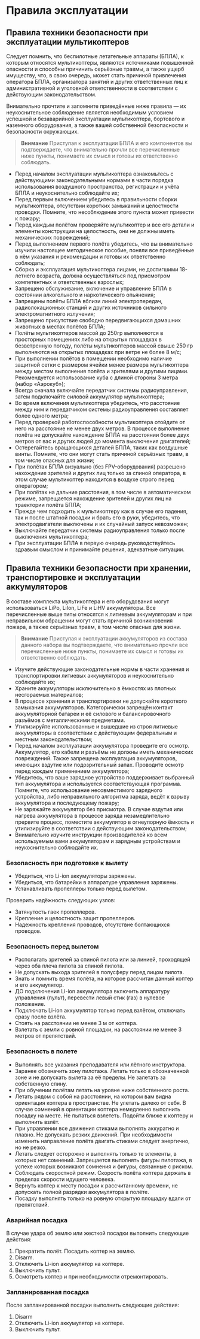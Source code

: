 Правила эксплуатации
===

Правила техники безопасности при эксплуатации мультикоптеров
-----

Следует помнить, что беспилотные летательные аппараты (БПЛА), к которым относятся мультикоптеры, являются источниками повышенной опасности и способны причинить серьёзные травмы, а также ущерб имуществу, что, в свою очередь, может стать причиной привлечения оператора БПЛА, организатора занятий и других ответственных лиц к административной и уголовной ответственности в соответствии с действующим законодательством.

Внимательно прочтите и запомните приведённые ниже правила — их неукоснительное соблюдение является необходимым условием успешной и безаварийной эксплуатации  мультикоптера, бортового и наземного оборудования, а также вашей собственной безопасности и безопасности окружающих.

> **Внимание** Приступая к эксплуатации БПЛА и его компонентов вы подтверждаете, что внимательно прочли все перечисленные ниже пункты, понимаете их смысл и готовы их ответственно соблюдать.

* Перед началом эксплуатации мультикоптера ознакомьтесь с действующими законодательными нормами в части порядка использования воздушного пространства, регистрации и учёта БПЛА и неукоснительно соблюдайте их;
* Перед первым включением убедитесь в правильности сборки мультикоптера, отсутствии коротких замыканий и целостности проводки. Помните, что несоблюдение этого пункта может привести к пожару;
* Перед каждым полётом проверяйте мультикоптер и все его детали и элементы конструкции на целостность, они не должны иметь механических повреждений;
* Перед выполнением первого полёта убедитесь, что вы внимательно изучили настоящее методическое пособие, поняли все приведённые в нём указания и рекомендации и готовы их ответственно соблюдать;
* Сборка и эксплуатация мультикоптера лицами, не достигшими 18-летнего возраста, должна осуществляться под присмотром компетентных и ответственных взрослых;
* Запрещено обслуживание, включение и управление БПЛА в состоянии алкогольного и наркотического опьянения;
* Запрещены полёты БПЛА вблизи линий электропередач, радиолокационных станций и других источников сильного электромагнитного излучения;
* Запрещено присутствие свободно передвигающихся домашних животных в местах полётов БПЛА;
* Полёты мультикоптеров массой до 250гр выполняются в просторных помещениях либо на открытых площадках в безветренную погоду, полёты мультикоптеров массой свыше 250 гр выполняются на открытых площадках при ветре не более 8 м/с;
* При выполнении полётов в помещении необходимо наличие защитной сетки с размером ячейки менее размера мультикоптера между местом выполнения полёта и зрителями и другими лицами. Рекомендуется использование куба с длиной стороны 3 метра (набор «Аэрокуб»);
* Всегда сначала включайте передатчик системы радиоуправления, затем подключайте силовой аккумулятор мультикоптера;
* Во время включения мультикоптера убедитесь, что расстояние между ним и передатчиком системы радиоуправления составляет более одного метра;
* Перед проверкой работоспособности мультикоптера отойдите от него на расстояние не менее двух метров. В процессе выполнение полёта не допускайте нахождение БПЛА на расстоянии более двух метров от вас и других людей до момента выключения двигателей;
* Остерегайтесь вращающихся деталей БПЛА, таких как воздушные винты. Помните, что они могут стать причиной серьёзных травм, в том числе опасных для жизни;
* При полётах БПЛА визуально (без FPV-оборудования) разрешено нахождение зрителей и других лиц только за спиной оператора, в этом случае мультикоптер находится в воздухе строго перед оператором;
* При полётах на дальние расстояния, в том числе в автоматическом режиме, запрещается нахождение зрителей и других лиц на траектории полёта БПЛА;
* Прежде чем подходить к мультикоптеру как в случае его падения, так и после штатной посадки и брать его в руки, убедитесь, что электродвигатели выключены и их случайный запуск невозможен;
* Выключайте передатчик системы радиоуправления только после выключения мультикоптера;
* При эксплуатации БПЛА в первую очередь руководствуйтесь здравым смыслом и принимайте решения, адекватные ситуации.

Правила техники безопасности при хранении, транспортировке и эксплуатации аккумуляторов
-----

В составе комплекта мультикоптера и его оборудования могут использоваться LiPo, LiIon, LiFe и LiHV аккумуляторы. Все перечисленные выше типы относятся к литиевым аккумуляторам и при неправильном обращении могут стать причиной возникновения пожара, а также серьёзных травм, в том числе опасных для жизни.

> **Внимание** Приступая к эксплуатации аккумуляторов из состава данного набора вы подтверждаете, что внимательно прочли все перечисленные ниже пункты, понимаете их смысл и готовы их ответственно соблюдать.

* Изучите действующие законодательные нормы в части хранения и транспортировки литиевых аккумуляторов и неукоснительно соблюдайте их;
* Храните аккумуляторы исключительно в ёмкостях из плотных несгораемых материалов;
* В процессе хранения и транспортировки не допускайте короткого замыкания аккумуляторов. Категорически запрещён контакт аккумуляторной батареи и её силового и балансировочного разъёмов с металлическими предметами.
* Утилизируйте использованные и вышедшие из строя литиевые аккумуляторы в соответствии с действующим федеральным и местным законодательством;
* Перед началом эксплуатации аккумулятора проведите его осмотр. Аккумулятор, его кабели и разъёмы не должны иметь механических повреждений. Также запрещена эксплуатация аккумуляторов, имеющих вздутие или подозрительный запах. Проводите осмотр перед каждым применением аккумулятора;
* Убедитесь, что ваше зарядное устройство поддерживает выбранный тип аккумулятора и используется соответствующая программа. Помните, что использование несовместимого зарядного устройства, либо неправильного алгоритма заряда, ведёт к взрыву аккумулятора и последующему пожару;
* Не заряжайте аккумулятор без присмотра. В случае вздутия или нагрева аккумулятора в процессе заряда незамедлительно прервите процесс, поместите аккумулятор в огнеупорную ёмкость и утилизируйте в соответствии с действующим законодательством;
* Внимательно изучите инструкции производителей ко всем используемым вами аккумуляторам и зарядным устройствам и неукоснительно соблюдайте их.

### Безопасность при подготовке к вылету

* Убедиться, что Li-ion аккумуляторы заряжены.
* Убедиться, что батарейки в аппаратуре управления заряжены.
* Устанавливать пропеллеры только перед вылетом.

Проверить надёжность следующих узлов:

* Затянутость гаек пропеллеров.
* Крепление и целостность защит пропеллеров.
* Надежность крепления проводов, отсутствие болтающихся проводов.

### Безопасность перед вылетом

* Располагать зрителей за спиной пилота или за линией, проходящей через оба плеча пилота за спиной пилота.
* Не допускать выхода зрителей в полусферу перед лицом пилота.
* Знать и помнить время полёта, на которое рассчитан данный коптер и его аккумулятор.
* ДО подключения Li-ion аккумулятора включить аппаратуру управления (пульт), перевести левый стик (газ) в нулевое положение.
* Подключать Li-ion аккумулятор только перед взлётом, отключать сразу после взлёта.
* Стоять на расстоянии не менее 3 м от коптера.
* Взлетать с земли с ровной площадки, на расстоянии не менее 3 метров от препятствий.

### Безопасность в полете

* Выполнять все указания преподавателя или лётного инструктора.
* Заранее обозначить зону пилотажа. Летать только в обозначенной зоне и не допускать вылета за её пределы. Не залетать за собственную спину.
* При обучении полётам летать на уровне ниже собственного роста.
* Летать рядом с собой на расстоянии, на котором вам видна ориентация коптера в пространстве. Не улетать далеко от себя. В случае сомнений в ориентации коптера немедленно выполнить посадку на месте. Не пытаться взлететь. Подойти ближе к коптеру и выполнить взлёт.
* При управлении все движения стиками выполнять аккуратно и плавно. Не допускать резких движений. При необходимости изменить направление полёта двигать стиками следует энергично, но не резко.
* Летать следует осторожно и выполнять только те элементы, в которых нет сомнений. Запрещается выполнять фигуры пилотажа, в успехе которых возникают сомнения и фигуры, связанные с риском.
* Соблюдать скоростной режим. Скорость полёта коптера держать в пределах скорости идущего человека.
* Вернуть коптер к месту посадки к рассчитанному времени, не допускать полной разрядки аккумулятора в полёте.
* Посадку выполнять только на ровную открытую площадку вдали от препятствий.

### Аварийная посадка

В случае удара об землю или жесткой посадки выполнить следующие действия:

1. Прекратить полёт. Посадить коптер на землю.
2. Disarm.
3. Отключить Li-ion аккумулятор на коптере.
4. Выключить пульт.
5. Осмотреть коптер и при необходимости отремонтировать.

### Запланированная посадка

После запланированной посадки выполнить следующие действия:

1. Disarm
2. Отключить Li-ion аккумулятор на коптере.
3. Выключить пульт.